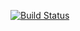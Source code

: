 [![Build Status](https://travis-ci.org/b1hu/cse110lab5.svg?branch=master)](https://travis-ci.org/b1hu/cse110lab5)